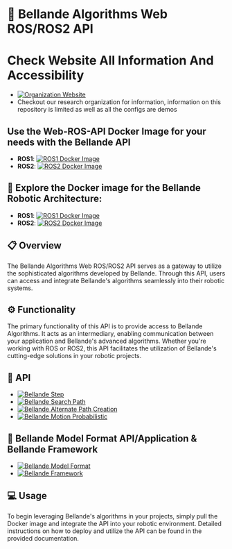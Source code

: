 # 🤖 Bellande Algorithms Web ROS/ROS2 API

# Check Website All Information And Accessibility
- [![Organization Website](https://img.shields.io/badge/Explore%20Our-Website-0099cc?style=for-the-badge)](https://robotics-sensors.github.io)
- Checkout our research organization for information, information on this repository is limited as well as all the configs are demos

## Use the Web-ROS-API Docker Image  for your needs with the Bellande API
- **ROS1**: [![ROS1 Docker Image](https://img.shields.io/docker/pulls/ronaldsonbellande/bellande_web_api_packages_ros1)](https://hub.docker.com/r/ronaldsonbellande/bellande_web_api_packages_ros1)
- **ROS2**: [![ROS2 Docker Image](https://img.shields.io/docker/pulls/ronaldsonbellande/bellande_web_api_packages_ros2)](https://hub.docker.com/r/ronaldsonbellande/bellande_web_api_packages_ros2)

## 📧 Explore the Docker image for the Bellande Robotic Architecture:
- **ROS1**: [![ROS1 Docker Image](https://img.shields.io/docker/pulls/ronaldsonbellande/bellande_robotic_environment_ros1)](https://hub.docker.com/r/ronaldsonbellande/bellande_robotic_environment_ros1)
- **ROS2**: [![ROS2 Docker Image](https://img.shields.io/docker/pulls/ronaldsonbellande/bellande_robotic_environment_ros2)](https://hub.docker.com/r/ronaldsonbellande/bellande_robotic_environment_ros2)

## 📋 Overview
The Bellande Algorithms Web ROS/ROS2 API serves as a gateway to utilize the sophisticated algorithms developed by Bellande. Through this API, users can access and integrate Bellande's algorithms seamlessly into their robotic systems.

## ⚙️ Functionality
The primary functionality of this API is to provide access to Bellande Algorithms. It acts as an intermediary, enabling communication between your application and Bellande's advanced algorithms. Whether you're working with ROS or ROS2, this API facilitates the utilization of Bellande's cutting-edge solutions in your robotic projects.

## 🐳 API
- [![Bellande Step](https://img.shields.io/badge/Bellande%20API-Bellande%20Step-0099cc?style=for-the-badge)](https://github.com/Robotics-Sensors/bellande_robots_step)
- [![Bellande Search Path](https://img.shields.io/badge/Bellande%20API-Bellande%20Search%20Path-0099cc?style=for-the-badge)](https://github.com/Robotics-Sensors/bellande_search_path)
- [![Bellande Alternate Path Creation](https://img.shields.io/badge/Bellande%20API-Bellande%20Alternate%20Path%20Creation-0099cc?style=for-the-badge)](https://github.com/Robotics-Sensors/bellande_adaptive_alternate_path_creation)
- [![Bellande Motion Probabilistic](https://img.shields.io/badge/Bellande%20API-Bellande%20Motion%20Probabilistic-0099cc?style=for-the-badge)](https://github.com/Robotics-Sensors/bellande_motion_probabilistic)

## 💨 Bellande Model Format API/Application & Bellande Framework
- [![Bellande Model Format](https://img.shields.io/badge/Bellande%20Model%20Format-0099cc?style=for-the-badge)](https://github.com/Artificial-Intelligence-Computer-Vision/bellande_model_format)
- [![Bellande Framework](https://img.shields.io/badge/Bellande%20Model%20Framework-0099cc?style=for-the-badge)](https://github.com/Artificial-Intelligence-Computer-Vision/bellande_model_framework)

## 💻 Usage
To begin leveraging Bellande's algorithms in your projects, simply pull the Docker image and integrate the API into your robotic environment. Detailed instructions on how to deploy and utilize the API can be found in the provided documentation.
